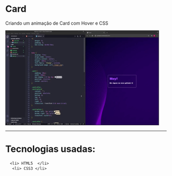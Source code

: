 # Card
 Criando um animação de Card com Hover e CSS 

<img src="2021.gif">

---

<h1> Tecnologias usadas:</h1>
    
      <li> HTML5  </li>
       <li> CSS3 </li>
        
    
